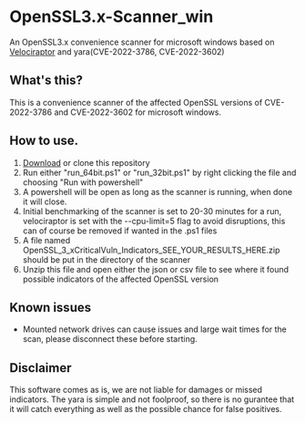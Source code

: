 # OpenSSL3.x-Scanner_win
An OpenSSL3.x convenience scanner for microsoft windows based on [Velociraptor](https://github.com/Velocidex/velociraptor) and yara(CVE-2022-3786, CVE-2022-3602) 



## What's this?
This is a convenience scanner of the affected OpenSSL versions of CVE-2022-3786 and CVE-2022-3602 for microsoft windows.

## How to use.
1. [Download](https://github.com/IT-Relation-CDC/OpenSSL3.x-Scanner_win/archive/refs/heads/main.zip) or clone this repository
2. Run either "run_64bit.ps1" or "run_32bit.ps1" by right clicking the file and choosing "Run with powershell"
3. A powershell will be open as long as the scanner is running, when done it will close.
4. Initial benchmarking of the scanner is set to 20-30 minutes for a run, velociraptor is set with the --cpu-limit=5 flag to avoid disruptions, this can of course be removed if wanted in the .ps1 files
5. A file named OpenSSL_3_xCriticalVuln_Indicators_SEE_YOUR_RESULTS_HERE.zip should be put in the directory of the scanner
6. Unzip this file and open either the json or csv file to see where it found possible indicators of the affected OpenSSL version

## Known issues
- Mounted network drives can cause issues and large wait times for the scan, please disconnect these before starting.

## Disclaimer
This software comes as is, we are not liable for damages or missed indicators. The yara is simple and not foolproof, so there is no gurantee that it will catch everything as well as the possible chance for false positives. 